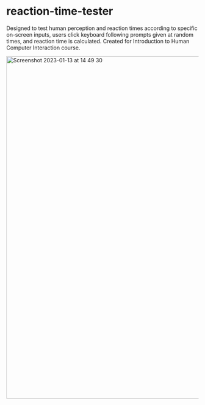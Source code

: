 # reaction-time-tester

Designed to test human perception and reaction times according to specific on-screen inputs, users click keyboard following prompts given at random times, and reaction time is calculated. Created for Introduction to Human Computer Interaction course.

<img width="897" alt="Screenshot 2023-01-13 at 14 49 30" src="https://user-images.githubusercontent.com/116524510/212416558-7fcd4916-3bfd-4681-a3e6-f2f0d1d00066.png">
